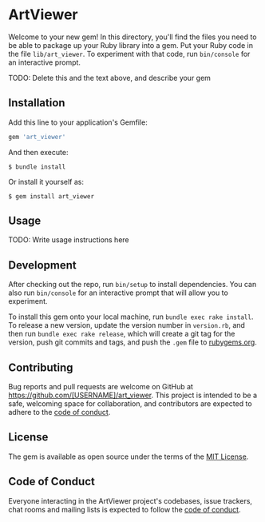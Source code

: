 # ArtViewer

Welcome to your new gem! In this directory, you'll find the files you need to be able to package up your Ruby library into a gem. Put your Ruby code in the file `lib/art_viewer`. To experiment with that code, run `bin/console` for an interactive prompt.

TODO: Delete this and the text above, and describe your gem

## Installation

Add this line to your application's Gemfile:

```ruby
gem 'art_viewer'
```

And then execute:

    $ bundle install

Or install it yourself as:

    $ gem install art_viewer

## Usage

TODO: Write usage instructions here

## Development

After checking out the repo, run `bin/setup` to install dependencies. You can also run `bin/console` for an interactive prompt that will allow you to experiment.

To install this gem onto your local machine, run `bundle exec rake install`. To release a new version, update the version number in `version.rb`, and then run `bundle exec rake release`, which will create a git tag for the version, push git commits and tags, and push the `.gem` file to [rubygems.org](https://rubygems.org).

## Contributing

Bug reports and pull requests are welcome on GitHub at https://github.com/[USERNAME]/art_viewer. This project is intended to be a safe, welcoming space for collaboration, and contributors are expected to adhere to the [code of conduct](https://github.com/[USERNAME]/art_viewer/blob/master/CODE_OF_CONDUCT.md).


## License

The gem is available as open source under the terms of the [MIT License](https://opensource.org/licenses/MIT).

## Code of Conduct

Everyone interacting in the ArtViewer project's codebases, issue trackers, chat rooms and mailing lists is expected to follow the [code of conduct](https://github.com/[USERNAME]/art_viewer/blob/master/CODE_OF_CONDUCT.md).
